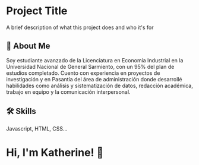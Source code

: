 
# Project Title

A brief description of what this project does and who it's for


## 🚀 About Me
Soy estudiante avanzado de la Licenciatura en Economía Industrial en la Universidad Nacional de General Sarmiento, con un 95% del plan de estudios completado. Cuento con experiencia en proyectos de investigación y en Pasantía del área de administración donde desarrollé habilidades como análisis y sistematización de datos, redacción académica, trabajo en equipo y la comunicación interpersonal.


## 🛠 Skills
Javascript, HTML, CSS...


# Hi, I'm Katherine! 👋

